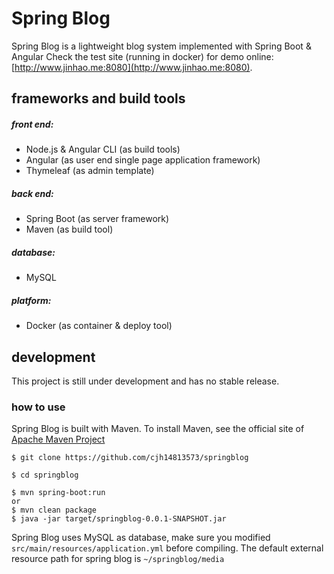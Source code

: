  # Spring Blog
Spring Blog is a lightweight blog system implemented with Spring Boot & Angular
Check the test site (running in docker) for demo online: [http://www.jinhao.me:8080](http://www.jinhao.me:8080).

## frameworks and build tools
##### front end:
 - Node.js & Angular CLI (as build tools)
 - Angular (as user end single page application framework)
 - Thymeleaf (as admin template)
##### back end:
 - Spring Boot (as server framework)
 - Maven (as build tool)
##### database:
 - MySQL
##### platform:
 - Docker (as container & deploy tool)

## development
This project is still under development and has no stable release.
### how to use
Spring Blog is built with Maven. To install Maven, see the official site of [Apache Maven Project](https://maven.apache.org/install.html)
```
$ git clone https://github.com/cjh14813573/springblog

$ cd springblog

$ mvn spring-boot:run
or
$ mvn clean package
$ java -jar target/springblog-0.0.1-SNAPSHOT.jar
```
Spring Blog uses MySQL as database, make sure you modified `src/main/resources/application.yml` before compiling.
The default external resource path for spring blog is `~/springblog/media`
